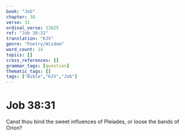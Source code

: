 ```yaml
---
book: "Job"
chapter: 38
verse: 31
ordinal_verse: 13825
ref: "Job 38:31"
translation: "KJV"
genre: "Poetry/Wisdom"
word_count: 14
topics: []
cross_references: []
grammar_tags: [question]
thematic_tags: []
tags: ["Bible","KJV","Job"]
---
```


# Job 38:31

Canst thou bind the sweet influences of Pleiades, or loose the bands of Orion?
